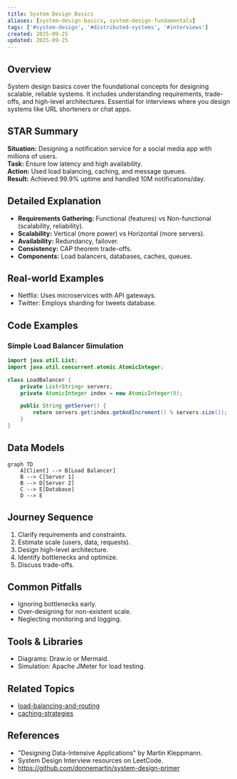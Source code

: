 ```yaml
---
title: System Design Basics
aliases: [system-design-basics, system-design-fundamentals]
tags: ['#system-design', '#distributed-systems', '#interviews']
created: 2025-09-25
updated: 2025-09-25
---
```


## Overview
System design basics cover the foundational concepts for designing scalable, reliable systems. It includes understanding requirements, trade-offs, and high-level architectures. Essential for interviews where you design systems like URL shorteners or chat apps.

## STAR Summary
**Situation:** Designing a notification service for a social media app with millions of users.  
**Task:** Ensure low latency and high availability.  
**Action:** Used load balancing, caching, and message queues.  
**Result:** Achieved 99.9% uptime and handled 10M notifications/day.

## Detailed Explanation
- **Requirements Gathering:** Functional (features) vs Non-functional (scalability, reliability).
- **Scalability:** Vertical (more power) vs Horizontal (more servers).
- **Availability:** Redundancy, failover.
- **Consistency:** CAP theorem trade-offs.
- **Components:** Load balancers, databases, caches, queues.

## Real-world Examples
- Netflix: Uses microservices with API gateways.
- Twitter: Employs sharding for tweets database.

## Code Examples
### Simple Load Balancer Simulation
```java
import java.util.List;
import java.util.concurrent.atomic.AtomicInteger;

class LoadBalancer {
    private List<String> servers;
    private AtomicInteger index = new AtomicInteger(0);

    public String getServer() {
        return servers.get(index.getAndIncrement() % servers.size());
    }
}
```

## Data Models
```mermaid
graph TD
    A[Client] --> B[Load Balancer]
    B --> C[Server 1]
    B --> D[Server 2]
    C --> E[Database]
    D --> E
```

## Journey Sequence
1. Clarify requirements and constraints.
2. Estimate scale (users, data, requests).
3. Design high-level architecture.
4. Identify bottlenecks and optimize.
5. Discuss trade-offs.

## Common Pitfalls
- Ignoring bottlenecks early.
- Over-designing for non-existent scale.
- Neglecting monitoring and logging.

## Tools & Libraries
- Diagrams: Draw.io or Mermaid.
- Simulation: Apache JMeter for load testing.

## Related Topics
- [load-balancing-and-routing](../load-balancing-and-routing/)
- [caching-strategies](../caching-strategies/)

## References
- "Designing Data-Intensive Applications" by Martin Kleppmann.
- System Design Interview resources on LeetCode.
- https://github.com/donnemartin/system-design-primer